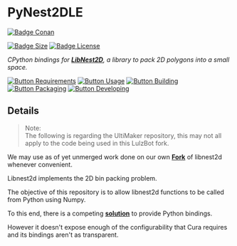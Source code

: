 # PyNest2DLE

[![Badge Conan]][Conan]

[![Badge Size]][Size]
[![Badge License]][License]

*CPython bindings for **[LibNest2D]**, a library
to pack 2D polygons into a small space.*

[![Button Requirements]][Requirements]
[![Button Usage]][Usage]
[![Button Building]][Building]
[![Button Packaging]][Packaging]
[![Button Developing]][Developing]

## Details

> Note:  
> The following is regarding the UltiMaker repository, this may not all apply to the code being used in this LulzBot fork.

We may use as of yet unmerged work done on our own **[Fork]** of libnest2d whenever convenient.

Libnest2d implements the 2D bin packing problem.

The objective of this repository is to allow libnest2d functions to be called from Python using Numpy.

To this end, there is a competing **[solution][Nest2D]** to provide Python bindings.

However it doesn't expose enough of the configurability that Cura requires and its bindings aren't as transparent.

<!----------------------------------------------------------------------------->

[LibNest2D]: https://github.com/tamasmeszaros/libnest2d
[Nest2D]: https://github.com/markfink/nest2D
[Conan]: https://github.com/lulzbot3d/pynest2dLE/actions/workflows/conan-package.yml
[Fork]: https://github.com/lulzbot3d/libnest2dLE

[Requirements]: Documentation/System%20Requirements.md
[Developing]: Documentation/Developing.md
[Packaging]: Documentation/Packaging.md
[Building]: Documentation/Building.md
[Usage]: Documentation/Usage.md
[License]: LICENSE
[Size]: https://github.com/lulzbot3d/pynest2dLE

<!---------------------------------[ Badges ]---------------------------------->

[Badge Conan]: https://img.shields.io/github/actions/workflow/status/lulzbot3d/pynest2dLE/conan-package.yml?style=for-the-badge&logoColor=white&logo=conan&label=Conan%20Package
[Badge Size]: https://img.shields.io/github/repo-size/lulzbot3d/pynest2dLE?style=for-the-badge&logoColor=white&logo=GoogleAnalytics
[Badge License]: https://img.shields.io/github/license/lulzbot3d/pynest2dLE?style=for-the-badge&logoColor=white&logo=GNU

<!---------------------------------[ Buttons ]--------------------------------->

[Button Requirements]: https://img.shields.io/badge/System_Requirements-c34360?style=for-the-badge&logoColor=white&logo=BookStack
[Button Developing]: https://img.shields.io/badge/Developing-715a97?style=for-the-badge&logoColor=white&logo=VisualStudioCode
[Button Packaging]: https://img.shields.io/badge/Packaging-db5e8a?style=for-the-badge&logoColor=white&logo=GitLFS
[Button Building]: https://img.shields.io/badge/Building-458cb5?style=for-the-badge&logoColor=white&logo=CurseForge
[Button Usage]: https://img.shields.io/badge/Usage-629944?style=for-the-badge&logoColor=white&logo=GitBook


